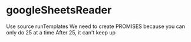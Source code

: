 # googleSheetsReader
Use source runTemplates
We need to create PROMISES because you can only do 25 at a time
After 25, it can't keep up